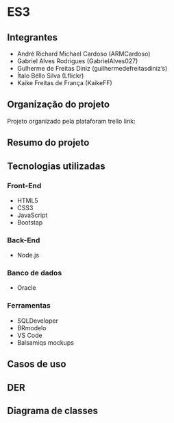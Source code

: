 # ES3
## Integrantes
 - André Richard Michael Cardoso (ARMCardoso)
 - Gabriel Alves Rodrigues (GabrielAlves027)
 - Gulherme de Freitas Diniz (guilhermedefreitasdiniz’s)
 - Ítalo Béllo Silva (Lflickr)
 - Kaike Freitas de França (KaikeFF)

## Organização do projeto
Projeto organizado pela plataforam trello
link:
## Resumo do projeto

## Tecnologias utilizadas 
### Front-End
 - HTML5
 - CSS3
 - JavaScript
 - Bootstap

### Back-End
 - Node.js
   
### Banco de dados
 - Oracle
   
### Ferramentas
 - SQLDeveloper
 - BRmodelo
 - VS Code
 - Balsamiqs mockups
   
## Casos de uso

## DER

## Diagrama de classes
